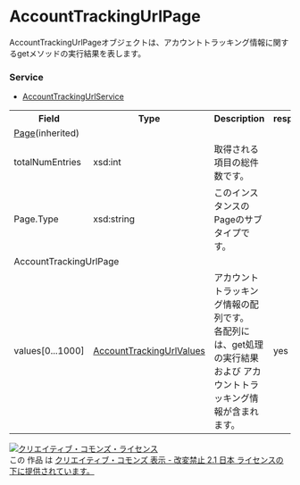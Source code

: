 # AccountTrackingUrlPage
AccountTrackingUrlPageオブジェクトは、アカウントトラッキング情報に関するgetメソッドの実行結果を表します。

### Service
+ [AccountTrackingUrlService](../services/AccountTrackingUrlService.md)

<table>
 <tr>
  <th>Field</th>
  <th>Type</th>
  <th>Description</th>
  <th>response</th>
  <th>get</th>
  <th>add</th>
  <th>set</th>
  <th>remove</th>
 </tr>
 <tr>
  <td colspan="8"><a href="./Page.md">Page</a>(inherited)</td>
 </tr>
 <tr>
  <td>totalNumEntries</td>
  <td>xsd:int</td>
  <td>取得される項目の総件数です。</td>
  <td colspan="5"></td>
 </tr>
 <tr>
  <td>Page.Type</td>
  <td>xsd:string</td>
  <td>このインスタンスのPageのサブタイプです。 </td>
  <td colspan="5"></td>
 </tr>
 <tr>
  <td colspan="8">AccountTrackingUrlPage</td>
 </tr>
 <tr>
  <td>values[0...1000]</td>
  <td><a href="./AccountTrackingUrlValues.md">AccountTrackingUrlValues</a></td>
  <td>アカウントトラッキング情報の配列です。<br>各配列には、get処理の実行結果および アカウントトラッキング情報が含まれます。</td>
  <td>yes</td>
  <td>-</td>
  <td>-</td>
  <td>-</td>
  <td>-</td>
 </tr>
</table>

<a rel="license" href="http://creativecommons.org/licenses/by-nd/2.1/jp/"><img alt="クリエイティブ・コモンズ・ライセンス" style="border-width:0" src="https://i.creativecommons.org/l/by-nd/2.1/jp/88x31.png" /></a><br />この 作品 は <a rel="license" href="http://creativecommons.org/licenses/by-nd/2.1/jp/">クリエイティブ・コモンズ 表示 - 改変禁止 2.1 日本 ライセンスの下に提供されています。</a>
